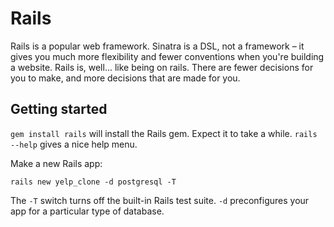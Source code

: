 # Rails

Rails is a popular web framework. Sinatra is a DSL, not a framework – it gives you much more flexibility and fewer conventions when you're building a website. Rails is, well... like being on rails. There are fewer decisions for you to make, and more decisions that are made for you.

## Getting started

`gem install rails` will install the Rails gem. Expect it to take a while. `rails --help` gives a nice help menu.

Make a new Rails app:

`rails new yelp_clone -d postgresql -T`

The `-T` switch turns off the built-in Rails test suite. `-d` preconfigures your app for a particular type of database.

